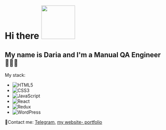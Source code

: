 <h1>Hi there <img src="https://media.giphy.com/media/IpM4kYGnxqmE02P9rr/giphy.gif" width="105px" /></h1>
<h2>My name is Daria and I'm a Manual QA Engineer 👩‍💻🐞</h2>

My stack:
* ![HTML5](https://img.shields.io/badge/html5-%23E34F26.svg?style=for-the-badge&logo=html5&logoColor=white)
* ![CSS3](https://img.shields.io/badge/css3-%231572B6.svg?style=for-the-badge&logo=css3&logoColor=white)
* ![JavaScript](https://img.shields.io/badge/javascript-%23323330.svg?style=for-the-badge&logo=javascript&logoColor=%23F7DF1E)
* ![React](https://img.shields.io/badge/react-%2320232a.svg?style=for-the-badge&logo=react&logoColor=%2361DAFB)
* ![Redux](https://img.shields.io/badge/redux-%23593d88.svg?style=for-the-badge&logo=redux&logoColor=white)
* ![WordPress](https://img.shields.io/badge/WordPress-%23117AC9.svg?style=for-the-badge&logo=WordPress&logoColor=white)

📧Contact me: [Telegram](https://t.me/DovydovaDaria), [my website- portfolio](https://dovydova-daria.glitch.me)


